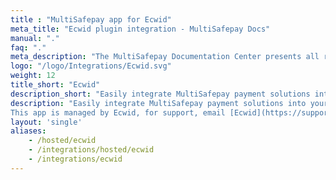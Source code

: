 ```yaml
---
title : "MultiSafepay app for Ecwid"
meta_title: "Ecwid plugin integration - MultiSafepay Docs"
manual: "."
faq: "."
meta_description: "The MultiSafepay Documentation Center presents all relevant information about our Plugins and API. You can also find support pages for payment methods, tools and general questions as well as the contact details of our Support and Integration Teams."
logo: "/logo/Integrations/Ecwid.svg"
weight: 12
title_short: "Ecwid"
description_short: "Easily integrate MultiSafepay payment solutions into your Ecwid store."
description: "Easily integrate MultiSafepay payment solutions into your Ecwid store.
This app is managed by Ecwid, for support, email [Ecwid](https://support.ecwid.com/hc/en-us/requests/new)"
layout: 'single'
aliases: 
    - /hosted/ecwid
    - /integrations/hosted/ecwid
    - /integrations/ecwid
---
```

